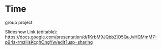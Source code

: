 # Time
group project

Slideshow Link (editable):
https://docs.google.com/presentation/d/1KrbM9JQbbZiO5QuJvHQMmM7-p94z-rmzHsKcqhOngYw/edit?usp=sharing

